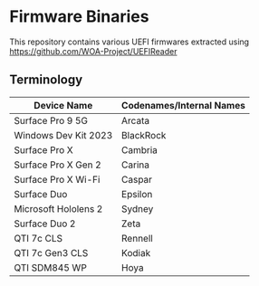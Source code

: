# Firmware Binaries

This repository contains various UEFI firmwares extracted using https://github.com/WOA-Project/UEFIReader

## Terminology

| Device Name          | Codenames/Internal Names |
|----------------------|--------------------------|
| Surface Pro 9 5G     | Arcata                   |
| Windows Dev Kit 2023 | BlackRock                |
| Surface Pro X        | Cambria                  |
| Surface Pro X Gen 2  | Carina                   |
| Surface Pro X Wi-Fi  | Caspar                   |
| Surface Duo          | Epsilon                  |
| Microsoft Hololens 2 | Sydney                   |
| Surface Duo 2        | Zeta                     |
| QTI 7c CLS           | Rennell                  |
| QTI 7c Gen3 CLS      | Kodiak                   |
| QTI SDM845 WP        | Hoya                     |
